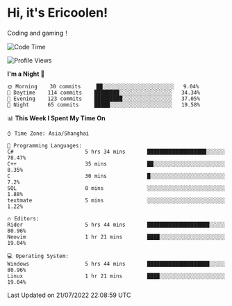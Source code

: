 # Hi, it's Ericoolen!
Coding and gaming！

<!--START_SECTION:waka-->
![Code Time](http://img.shields.io/badge/Code%20Time-339%20hrs%2020%20mins-blue)

![Profile Views](http://img.shields.io/badge/Profile%20Views-3-blue)

**I'm a Night 🦉** 

```text
🌞 Morning    30 commits     ██░░░░░░░░░░░░░░░░░░░░░░░   9.04% 
🌆 Daytime    114 commits    ████████░░░░░░░░░░░░░░░░░   34.34% 
🌃 Evening    123 commits    █████████░░░░░░░░░░░░░░░░   37.05% 
🌙 Night      65 commits     █████░░░░░░░░░░░░░░░░░░░░   19.58%

```


📊 **This Week I Spent My Time On** 

```text
⌚︎ Time Zone: Asia/Shanghai

💬 Programming Languages: 
C#                       5 hrs 34 mins       ███████████████████░░░░░░   78.47% 
C++                      35 mins             ██░░░░░░░░░░░░░░░░░░░░░░░   8.35% 
C                        30 mins             █░░░░░░░░░░░░░░░░░░░░░░░░   7.2% 
SQL                      8 mins              ░░░░░░░░░░░░░░░░░░░░░░░░░   1.88% 
textmate                 5 mins              ░░░░░░░░░░░░░░░░░░░░░░░░░   1.22%

🔥 Editors: 
Rider                    5 hrs 44 mins       ████████████████████░░░░░   80.96% 
Neovim                   1 hr 21 mins        ████░░░░░░░░░░░░░░░░░░░░░   19.04%

💻 Operating System: 
Windows                  5 hrs 44 mins       ████████████████████░░░░░   80.96% 
Linux                    1 hr 21 mins        ████░░░░░░░░░░░░░░░░░░░░░   19.04%

```


 Last Updated on 21/07/2022 22:08:59 UTC
<!--END_SECTION:waka-->

